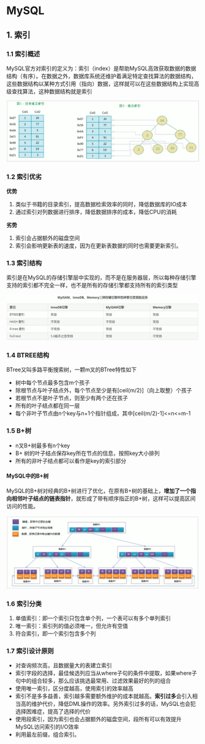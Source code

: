 # MySQL

## 1. 索引

### 1.1 索引概述

​		MySQL官方对索引的定义为：索引（index）是帮助MySQL高效获取数据的数据结构（有序）。在数据之外，数据库系统还维护着满足特定查找算法的数据结构，这些数据结构以某种方式引用（指向）数据，这样就可以在这些数据结构上实现高级查找算法，这种数据结构就是索引

![](images\索引.png)

### 1.2 索引优劣

**优势**

1. 类似于书籍的目录索引，提高数据检索效率的同时，降低数据库的IO成本
2. 通过索引对列数据进行排序，降低数据排序的成本，降低CPU的消耗

**劣势**

1. 索引会占据额外的磁盘空间
2. 索引会影响更新表的速度，因为在更新表数据的同时也需要更新索引。

### 1.3 索引结构

索引是在MySQL的存储引擎层中实现的，而不是在服务器层，所以每种存储引擎支持的索引都不完全一样，也不是所有的存储引擎都支持所有的索引类型

![](images\引擎索引.png)

### 1.4 BTREE结构

BTree又叫多路平衡搜索树，一颗m叉的BTree特性如下

* 树中每个节点最多包含m个孩子
* 除根节点与叶子结点外，每个节点至少是有[ceil(m/2)]（向上取整）个孩子
* 若根节点不是叶子节点，则至少有两个还在孩子
* 所有的叶子结点都在同一层
* 每个非叶子节点由n个key与n+1个指针组成，其中[ceil(m/2)-1]<=n<=m-1

### 1.5 B+树

* n叉B+树最多有n个key
* B+ 树的叶子结点保存key所在节点的信息，按照key大小排列
* 所有的非叶子结点都可以看作是key的索引部分

#### MySQL中的B+树

MySQL的B+树对经典的B+树进行了优化，在原有B+树的基础上，**增加了一个指向相邻叶子结点的链表指针**，就形成了带有顺序指正的B+树，这样可以提高区间访问的性能。

![](images\mysqlb+.png)

### 1.6 索引分类

1. 单值索引：即一个索引只包含单个列，一个表可以有多个单列索引
2. 唯一索引：索引列的值必须唯一，但允许有空值
3. 符合索引，即一个索引包含多个列

### 1.7 索引设计原则

* 对查询频次高，且数据量大的表建立索引
* 索引字段的选择，最佳候选列应当从where子句的条件中提取，如果where子句中的组合较多，那么应该挑选最常用、过滤效果最好的列的组合
* 使用唯一索引，区分度越高，使用索引的效率越高
* 索引不是多多益善，索引越多需要额外维护的成本就越高。**索引过多**会引入相当高的维护代价，降低DML操作的效率。另外索引过多的话，MySQL也会犯选择困难症，提高了选择的代价
* 使用段索引，因为索引也会占据额外的磁盘空间，段所有可以有效提升MySQL访问索引的I/O效率
* 利用最左前缀，组合索引。